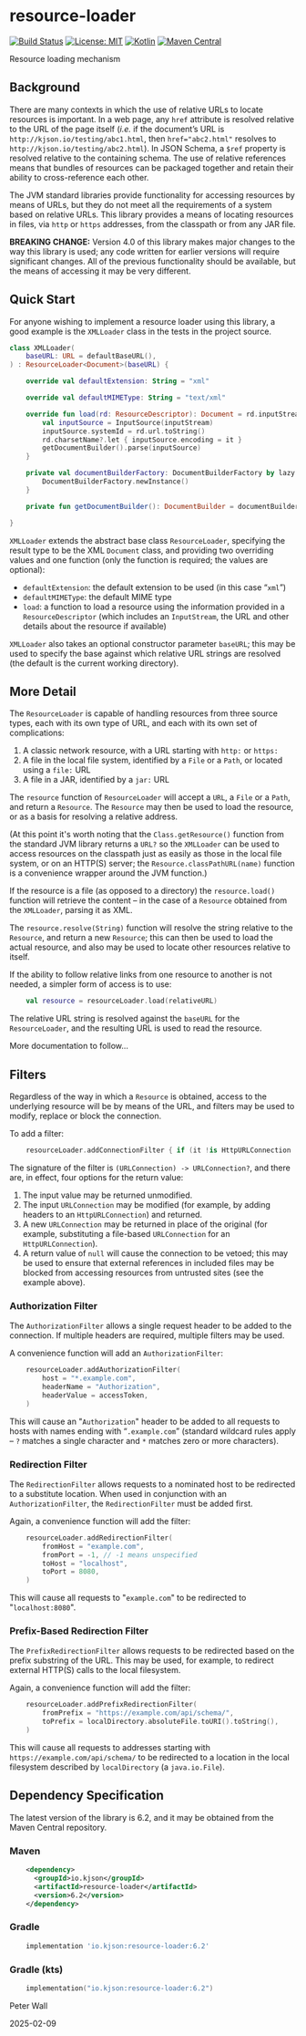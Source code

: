 # resource-loader

[![Build Status](https://github.com/pwall567/resource-loader/actions/workflows/build.yml/badge.svg)](https://github.com/pwall567/resource-loader/actions/workflows/build.yml)
[![License: MIT](https://img.shields.io/badge/License-MIT-yellow.svg)](https://opensource.org/licenses/MIT)
[![Kotlin](https://img.shields.io/static/v1?label=Kotlin&message=v2.0.21&color=7f52ff&logo=kotlin&logoColor=7f52ff)](https://github.com/JetBrains/kotlin/releases/tag/v2.0.21)
[![Maven Central](https://img.shields.io/maven-central/v/io.kjson/resource-loader?label=Maven%20Central)](https://search.maven.org/search?q=g:%22io.kjson%22%20AND%20a:%22resource-loader%22)

Resource loading mechanism

## Background

There are many contexts in which the use of relative URLs to locate resources is important.
In a web page, any `href` attribute is resolved relative to the URL of the page itself (_i.e._ if the document&rsquo;s
URL is `http://kjson.io/testing/abc1.html`, then `href="abc2.html"` resolves to `http://kjson.io/testing/abc2.html`).
In JSON Schema, a `$ref` property is resolved relative to the containing schema.
The use of relative references means that bundles of resources can be packaged together and retain their ability to
cross-reference each other.

The JVM standard libraries provide functionality for accessing resources by means of URLs, but they do not meet all the
requirements of a system based on relative URLs.
This library provides a means of locating resources in files, via `http` or `https` addresses, from the classpath or
from any JAR file.

**BREAKING CHANGE:** Version 4.0 of this library makes major changes to the way this library is used; any code written
for earlier versions will require significant changes.
All of the previous functionality should be available, but the means of accessing it may be very different.

## Quick Start

For anyone wishing to implement a resource loader using this library, a good example is the `XMLLoader` class in the
tests in the project source.

```kotlin
class XMLLoader(
    baseURL: URL = defaultBaseURL(),
) : ResourceLoader<Document>(baseURL) {

    override val defaultExtension: String = "xml"

    override val defaultMIMEType: String = "text/xml"

    override fun load(rd: ResourceDescriptor): Document = rd.inputStream.use { inputStream ->
        val inputSource = InputSource(inputStream)
        inputSource.systemId = rd.url.toString()
        rd.charsetName?.let { inputSource.encoding = it }
        getDocumentBuilder().parse(inputSource)
    }

    private val documentBuilderFactory: DocumentBuilderFactory by lazy {
        DocumentBuilderFactory.newInstance()
    }

    private fun getDocumentBuilder(): DocumentBuilder = documentBuilderFactory.newDocumentBuilder()

}
```

`XMLLoader` extends the abstract base class `ResourceLoader`, specifying the result type to be the XML `Document` class,
  and providing two overriding values and one function (only the function is required; the values are optional):
- `defaultExtension`: the default extension to be used (in this case &ldquo;`xml`&rdquo;)
- `defaultMIMEType`: the default MIME type
- `load`: a function to load a resource using the information provided in a `ResourceDescriptor` (which includes an
  `InputStream`, the URL and other details about the resource if available)

`XMLLoader` also takes an optional constructor parameter `baseURL`; this may be used to specify the base against which
relative URL strings are resolved (the default is the current working directory).

## More Detail

The `ResourceLoader` is capable of handling resources from three source types, each with its own type of URL, and each
with its own set of complications:
1. A classic network resource, with a URL starting with `http:` or `https:`
2. A file in the local file system, identified by a `File` or a `Path`, or located using a `file:` URL
3. A file in a JAR, identified by a `jar:` URL

The `resource` function of `ResourceLoader` will accept a <span title="java.net.URL">`URL`</span>, a
<span title="java.io.File">`File`</span> or a <span title="java.nio.file.Path">`Path`</span>, and return a `Resource`.
The `Resource` may then be used to load the resource, or as a basis for resolving a relative address.

(At this point it's worth noting that the `Class.getResource()` function from the standard JVM library returns a `URL?`
so the `XMLLoader` can be used to access resources on the classpath just as easily as those in the local file system, or
on an HTTP(S) server; the `Resource.classPathURL(name)` function is a convenience wrapper around the JVM function.)

If the resource is a file (as opposed to a directory) the `resource.load()` function will retrieve the content &ndash;
in the case of a `Resource` obtained from the `XMLLoader`, parsing it as XML.

The `resource.resolve(String)` function will resolve the string relative to the `Resource`, and return a new `Resource`;
this can then be used to load the actual resource, and also may be used to locate other resources relative to itself.

If the ability to follow relative links from one resource to another is not needed, a simpler form of access is to use:
```kotlin
    val resource = resourceLoader.load(relativeURL)
```
The relative URL string is resolved against the `baseURL` for the `ResourceLoader`, and the resulting URL is used to
read the resource.

More documentation to follow...

## Filters

Regardless of the way in which a `Resource` is obtained, access to the underlying resource will be by means of the URL,
and filters may be used to modify, replace or block the connection.

To add a filter:
```kotlin
    resourceLoader.addConnectionFilter { if (it !is HttpURLConnection || it.url.host in acceptableHosts) it else null }
```

The signature of the filter is `(URLConnection) -> URLConnection?`, and there are, in effect, four options for the
return value:
1. The input value may be returned unmodified.
2. The input `URLConnection` may be modified (for example, by adding headers to an `HttpURLConnection`) and returned.
3. A new `URLConnection` may be returned in place of the original (for example, substituting a file-based
   `URLConnection` for an `HttpURLConnection`).
4. A return value of `null` will cause the connection to be vetoed; this may be used to ensure that external references
   in included files may be blocked from accessing resources from untrusted sites (see the example above).

### Authorization Filter

The `AuthorizationFilter` allows a single request header to be added to the connection.
If multiple headers are required, multiple filters may be used.

A convenience function will add an `AuthorizationFilter`:
```kotlin
    resourceLoader.addAuthorizationFilter(
        host = "*.example.com",
        headerName = "Authorization",
        headerValue = accessToken,
    )
```
This will cause an "`Authorization`" header to be added to all requests to hosts with names ending with
&ldquo;`.example.com`&rdquo; (standard wildcard rules apply &ndash; `?` matches a single character and `*` matches zero
or more characters).

### Redirection Filter

The `RedirectionFilter` allows requests to a nominated host to be redirected to a substitute location.
When used in conjunction with an `AuthorizationFilter`, the `RedirectionFilter` must be added first.

Again, a convenience function will add the filter:
```kotlin
    resourceLoader.addRedirectionFilter(
        fromHost = "example.com",
        fromPort = -1, // -1 means unspecified
        toHost = "localhost",
        toPort = 8080,
    )
```
This will cause all requests to "`example.com`" to be redirected to "`localhost:8080`".

### Prefix-Based Redirection Filter

The `PrefixRedirectionFilter` allows requests to be redirected based on the prefix substring of the URL.
This may be used, for example, to redirect external HTTP(S) calls to the local filesystem.

Again, a convenience function will add the filter:
```kotlin
    resourceLoader.addPrefixRedirectionFilter(
        fromPrefix = "https://example.com/api/schema/",
        toPrefix = localDirectory.absoluteFile.toURI().toString(),
    )
```
This will cause all requests to addresses starting with `https://example.com/api/schema/` to be redirected to a location
in the local filesystem described by `localDirectory` (a `java.io.File`).

## Dependency Specification

The latest version of the library is 6.2, and it may be obtained from the Maven Central repository.

### Maven
```xml
    <dependency>
      <groupId>io.kjson</groupId>
      <artifactId>resource-loader</artifactId>
      <version>6.2</version>
    </dependency>
```
### Gradle
```groovy
    implementation 'io.kjson:resource-loader:6.2'
```
### Gradle (kts)
```kotlin
    implementation("io.kjson:resource-loader:6.2")
```

Peter Wall

2025-02-09
